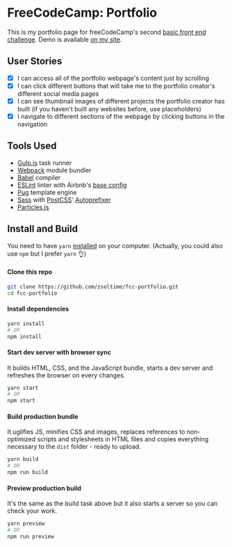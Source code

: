 # FreeCodeCamp: Portfolio

This is my portfolio page for freeCodeCamp's second [basic front end challenge](https://www.freecodecamp.org/challenges/build-a-personal-portfolio-webpage). Demo is available [on my site](https://zsolti.co/fcc/portfolio/).

## User Stories

- [x] I can access all of the portfolio webpage's content just by scrolling
- [x] I can click different buttons that will take me to the portfolio creator's different social media pages
- [x] I can see thumbnail images of different projects the portfolio creator has built (if you haven't built any websites before, use placeholders)
- [x] I navigate to different sections of the webpage by clicking buttons in the navigation

## Tools Used

- [Gulp.js](https://github.com/gulpjs/gulp) task runner
- [Webpack](https://github.com/webpack/webpack) module bundler
- [Babel](https://github.com/babel/babel) compiler
- [ESLint](https://github.com/eslint/eslint) linter with Airbnb's [base config](https://www.npmjs.com/package/eslint-config-airbnb-base)
- [Pug](https://github.com/pugjs/pug) template engine
- [Sass](http://sass-lang.com) with [PostCSS](https://github.com/postcss/postcss)' [Autoprefixer](https://github.com/postcss/autoprefixer)
- [Particles.js](https://github.com/VincentGarreau/particles.js)

## Install and Build

You need to have `yarn` [installed](https://yarnpkg.com/lang/en/docs/install/) on your computer. (Actually, you could also use `npm` but I prefer `yarn` 👌)

#### Clone this repo

``` bash
git clone https://github.com/zsoltime/fcc-portfolio.git
cd fcc-portfolio
```

#### Install dependencies

``` bash
yarn install
# OR
npm install
```

#### Start dev server with browser sync

It builds HTML, CSS, and the JavaScript bundle, starts a dev server and refreshes the browser on every changes.

``` bash
yarn start
# OR
npm start
```

#### Build production bundle

It uglifies JS, minifies CSS and images, replaces references to non-optimized scripts and stylesheets in HTML files and copies everything necessary to the `dist` folder - ready to upload.

``` bash
yarn build
# OR
npm run build
```

#### Preview production build

It's the same as the build task above but it also starts a server so you can check your work.

``` bash
yarn preview
# OR
npm run preview
```
